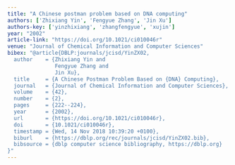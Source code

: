 ```yaml
---
title: "A Chinese postman problem based on DNA computing"
authors: ['Zhixiang Yin', 'Fengyue Zhang', 'Jin Xu']
authors-key: ['yinzhixiang', 'zhangfengyue', 'xujin']
year: "2002"
article-link: "https://doi.org/10.1021/ci010046r"
venue: "Journal of Chemical Information and Computer Sciences"
bibex: "@article{DBLP:journals/jcisd/YinZX02,
  author    = {Zhixiang Yin and
               Fengyue Zhang and
               Jin Xu},
  title     = {A Chinese Postman Problem Based on {DNA} Computing},
  journal   = {Journal of Chemical Information and Computer Sciences},
  volume    = {42},
  number    = {2},
  pages     = {222--224},
  year      = {2002},
  url       = {https://doi.org/10.1021/ci010046r},
  doi       = {10.1021/ci010046r},
  timestamp = {Wed, 14 Nov 2018 10:39:20 +0100},
  biburl    = {https://dblp.org/rec/journals/jcisd/YinZX02.bib},
  bibsource = {dblp computer science bibliography, https://dblp.org}
}"
---
```


